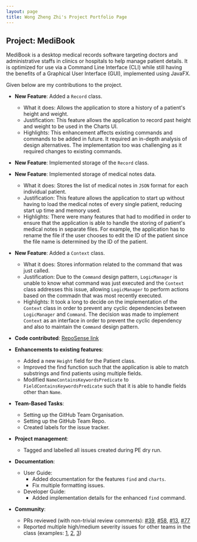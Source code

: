 ```yaml
---
layout: page
title: Wong Zheng Zhi's Project Portfolio Page
---
```


## Project: MediBook

MediBook is a desktop medical records software targeting doctors and administrative staffs in clinics or hospitals to help manage patient details. It is optimized for use via a Command Line Interface (CLI) while still having the benefits of a Graphical User Interface (GUI), implemented using JavaFX.

Given below are my contributions to the project.

* **New Feature**: Added a `Record` class.
  * What it does: Allows the application to store a history of a patient's height and weight.
  * Justification: This feature allows the application to record past height and weight to be used in the Charts UI.
  * Highlights: This enhancement affects existing commands and commands to be added in future. It required an in-depth analysis of design alternatives. The implementation too was challenging as it required changes to existing commands.
  
* **New Feature**: Implemented storage of the `Record` class.
  
* **New Feature**: Implemented storage of medical notes data.
  * What it does: Stores the list of medical notes in `JSON` format for each individual patient.
  * Justification: This feature allows the application to start up without having to load the medical notes of every single patient, reducing start up time and memory used.
  * Highlights: There were many features that had to modified in order to ensure that the application is able to handle the storing of patient's medical notes in separate files. For example, the application has to rename the file if the user chooses to edit the ID of the patient since the file name is determined by the ID of the patient.
  
* **New Feature**: Added a `Context` class.
  * What it does: Stores information related to the command that was just called.
  * Justification: Due to the `Command` design pattern, `LogicManager` is unable to know what command was just executed and the `Context` class addresses this issue, allowing `LogicManager` to perform actions based on the commadn that was most recently executed.
  * Highlights: It took a long to decide on the implementation of the `Context` class in order to prevent any cyclic dependencies between `LogicManager` and `Command`. The decision was made to implement `Context` as an interface in order to prevent the cyclic dependency and also to maintain the `Command` design pattern.

* **Code contributed**: [RepoSense link](https://nus-cs2103-ay2021s1.github.io/tp-dashboard/#breakdown=true&search=&sort=groupTitle&sortWithin=title&since=2020-08-14&timeframe=commit&mergegroup=&groupSelect=groupByRepos&checkedFileTypes=docs~functional-code~test-code~other&tabOpen=true&tabType=authorship&tabAuthor=Wong-ZZ&tabRepo=AY2021S1-CS2103T-F13-3%2Ftp%5Bmaster%5D&authorshipIsMergeGroup=false&authorshipFileTypes=docs~functional-code~test-code)

* **Enhancements to existing features**:
  * Added a new `Height` field for the Patient class.
  * Improved the find function such that the application is able to match substrings and find patients using multiple fields.
  * Modified `NameContainsKeywordsPredicate` to `FieldContainsKeywordsPredicate` such that it is able to handle fields other than `Name`.

* **Team-Based Tasks**:
  * Setting up the GitHub Team Organisation.
  * Setting up the GitHub Team Repo.
  * Created labels for the issue tracker.

* **Project management**:
  * Tagged and labelled all issues created during PE dry run.

* **Documentation**:
  * User Guide:
    * Added documentation for the features `find` and `charts`.
    * Fix multiple formatting issues.
  * Developer Guide:
    * Added implementation details for the enhanced `find` command.

* **Community**:
  * PRs reviewed (with non-trivial review comments): [\#39](https://github.com/AY2021S1-CS2103T-F13-3/tp/pull/39), [\#58](https://github.com/AY2021S1-CS2103T-F13-3/tp/pull/58), [\#13](https://github.com/AY2021S1-CS2103T-F13-3/tp/pull/13), [\#77](https://github.com/AY2021S1-CS2103T-F13-3/tp/pull/77)
  * Reported multiple high/medium severity issues for other teams in the class (examples: [1](https://github.com/AY2021S1-CS2103T-W16-3/tp/issues/242), [2](https://github.com/AY2021S1-CS2103T-W16-3/tp/issues/245), [3](https://github.com/AY2021S1-CS2103T-W16-3/tp/issues/246))
